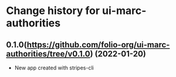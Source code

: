 # Change history for ui-marc-authorities

## 0.1.0(https://github.com/folio-org/ui-marc-authorities/tree/v0.1.0) (2022-01-20)

* New app created with stripes-cli
